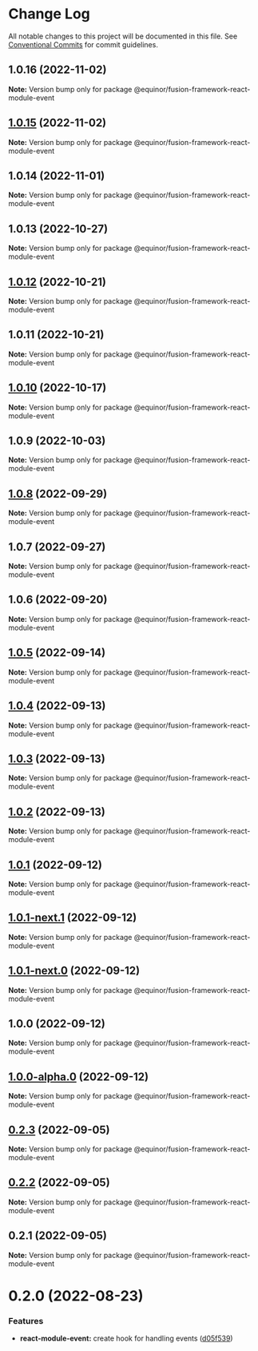 # Change Log

All notable changes to this project will be documented in this file.
See [Conventional Commits](https://conventionalcommits.org) for commit guidelines.

## 1.0.16 (2022-11-02)

**Note:** Version bump only for package @equinor/fusion-framework-react-module-event

## [1.0.15](https://github.com/equinor/fusion-framework/compare/@equinor/fusion-framework-react-module-event@1.0.14...@equinor/fusion-framework-react-module-event@1.0.15) (2022-11-02)

**Note:** Version bump only for package @equinor/fusion-framework-react-module-event

## 1.0.14 (2022-11-01)

**Note:** Version bump only for package @equinor/fusion-framework-react-module-event

## 1.0.13 (2022-10-27)

**Note:** Version bump only for package @equinor/fusion-framework-react-module-event

## [1.0.12](https://github.com/equinor/fusion-framework/compare/@equinor/fusion-framework-react-module-event@1.0.11...@equinor/fusion-framework-react-module-event@1.0.12) (2022-10-21)

**Note:** Version bump only for package @equinor/fusion-framework-react-module-event

## 1.0.11 (2022-10-21)

**Note:** Version bump only for package @equinor/fusion-framework-react-module-event

## [1.0.10](https://github.com/equinor/fusion-framework/compare/@equinor/fusion-framework-react-module-event@1.0.9...@equinor/fusion-framework-react-module-event@1.0.10) (2022-10-17)

**Note:** Version bump only for package @equinor/fusion-framework-react-module-event

## 1.0.9 (2022-10-03)

**Note:** Version bump only for package @equinor/fusion-framework-react-module-event

## [1.0.8](https://github.com/equinor/fusion-framework/compare/@equinor/fusion-framework-react-module-event@1.0.7...@equinor/fusion-framework-react-module-event@1.0.8) (2022-09-29)

**Note:** Version bump only for package @equinor/fusion-framework-react-module-event

## 1.0.7 (2022-09-27)

**Note:** Version bump only for package @equinor/fusion-framework-react-module-event

## 1.0.6 (2022-09-20)

**Note:** Version bump only for package @equinor/fusion-framework-react-module-event

## [1.0.5](https://github.com/equinor/fusion-framework/compare/@equinor/fusion-framework-react-module-event@1.0.4...@equinor/fusion-framework-react-module-event@1.0.5) (2022-09-14)

**Note:** Version bump only for package @equinor/fusion-framework-react-module-event

## [1.0.4](https://github.com/equinor/fusion-framework/compare/@equinor/fusion-framework-react-module-event@1.0.3...@equinor/fusion-framework-react-module-event@1.0.4) (2022-09-13)

**Note:** Version bump only for package @equinor/fusion-framework-react-module-event

## [1.0.3](https://github.com/equinor/fusion-framework/compare/@equinor/fusion-framework-react-module-event@1.0.2...@equinor/fusion-framework-react-module-event@1.0.3) (2022-09-13)

**Note:** Version bump only for package @equinor/fusion-framework-react-module-event

## [1.0.2](https://github.com/equinor/fusion-framework/compare/@equinor/fusion-framework-react-module-event@1.0.1...@equinor/fusion-framework-react-module-event@1.0.2) (2022-09-13)

**Note:** Version bump only for package @equinor/fusion-framework-react-module-event

## [1.0.1](https://github.com/equinor/fusion-framework/compare/@equinor/fusion-framework-react-module-event@1.0.1-next.1...@equinor/fusion-framework-react-module-event@1.0.1) (2022-09-12)

**Note:** Version bump only for package @equinor/fusion-framework-react-module-event

## [1.0.1-next.1](https://github.com/equinor/fusion-framework/compare/@equinor/fusion-framework-react-module-event@1.0.1-next.0...@equinor/fusion-framework-react-module-event@1.0.1-next.1) (2022-09-12)

**Note:** Version bump only for package @equinor/fusion-framework-react-module-event

## [1.0.1-next.0](https://github.com/equinor/fusion-framework/compare/@equinor/fusion-framework-react-module-event@1.0.0...@equinor/fusion-framework-react-module-event@1.0.1-next.0) (2022-09-12)

**Note:** Version bump only for package @equinor/fusion-framework-react-module-event

## 1.0.0 (2022-09-12)

**Note:** Version bump only for package @equinor/fusion-framework-react-module-event

## [1.0.0-alpha.0](https://github.com/equinor/fusion-framework/compare/@equinor/fusion-framework-react-module-event@0.2.3...@equinor/fusion-framework-react-module-event@1.0.0-alpha.0) (2022-09-12)

**Note:** Version bump only for package @equinor/fusion-framework-react-module-event

## [0.2.3](https://github.com/equinor/fusion-framework/compare/@equinor/fusion-framework-react-module-event@0.2.2...@equinor/fusion-framework-react-module-event@0.2.3) (2022-09-05)

**Note:** Version bump only for package @equinor/fusion-framework-react-module-event

## [0.2.2](https://github.com/equinor/fusion-framework/compare/@equinor/fusion-framework-react-module-event@0.2.1...@equinor/fusion-framework-react-module-event@0.2.2) (2022-09-05)

**Note:** Version bump only for package @equinor/fusion-framework-react-module-event

## 0.2.1 (2022-09-05)

**Note:** Version bump only for package @equinor/fusion-framework-react-module-event

# 0.2.0 (2022-08-23)

### Features

-   **react-module-event:** create hook for handling events ([d05f539](https://github.com/equinor/fusion-framework/commit/d05f539cd48d19f113dc5b73a34b225d191796e5))
